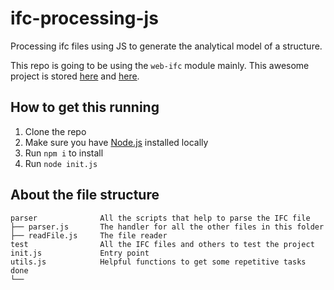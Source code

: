 # ifc-processing-js
Processing ifc files using JS to generate the analytical model of a structure.

This repo is going to be using the `web-ifc` module mainly. This awesome project is stored [here](https://github.com/IFCjs/web-ifc) and [here](https://github.com/tomvandig/web-ifc).

## How to get this running

1. Clone the repo
2. Make sure you have [Node.js](https://nodejs.org/en) installed locally
2. Run `npm i` to install 
3. Run `node init.js`

## About the file structure
```
parser              All the scripts that help to parse the IFC file
├── parser.js       The handler for all the other files in this folder
├── readFile.js     The file reader
test                All the IFC files and others to test the project
init.js             Entry point
utils.js            Helpful functions to get some repetitive tasks done
└── 
```